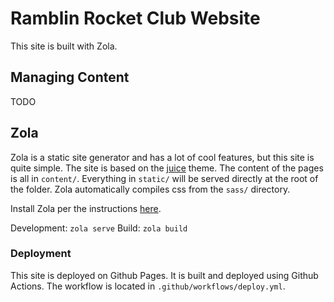 # Ramblin Rocket Club Website

This site is built with Zola.

## Managing Content

TODO

## Zola

Zola is a static site generator and has a lot of cool features, but this site is quite simple. The site is based on the [juice](https://github.com/huhu/juice) theme. The content of the pages is all in `content/`. Everything in `static/` will be served directly at the root of the folder. Zola automatically compiles css from the `sass/` directory.

Install Zola per the instructions [here](https://www.getzola.org/documentation/getting-started/installation/). 

Development: `zola serve`
Build: `zola build`

### Deployment

This site is deployed on Github Pages. It is built and deployed using Github Actions. The workflow is located in `.github/workflows/deploy.yml`.